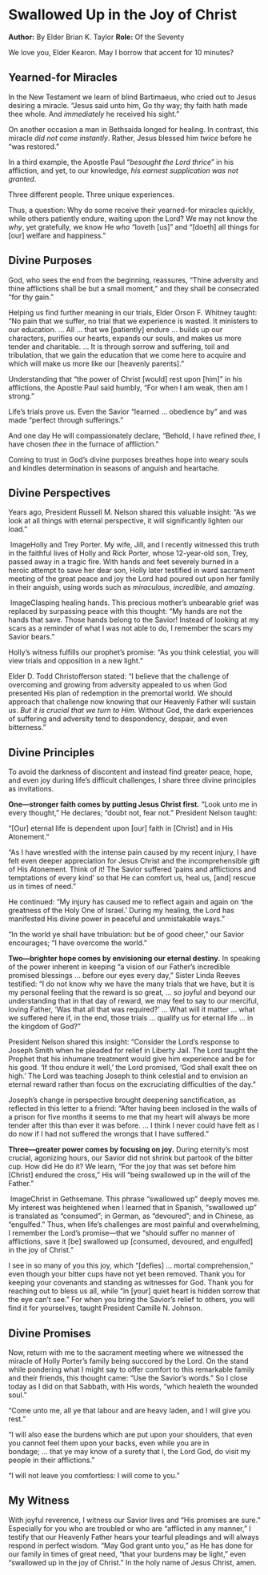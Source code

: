 # Swallowed Up in the Joy of Christ

**Author:** By Elder Brian K. Taylor
**Role:** Of the Seventy

<a name="p39"></a>We love you, Elder Kearon. May I borrow that accent for 10 minutes?

## Yearned-for Miracles

<a name="p2"></a>In the New Testament we learn of blind Bartimaeus, who cried out to Jesus desiring a miracle. “Jesus said unto him, Go thy way; thy faith hath made thee whole. And *immediately* he received his sight.”

<a name="p3"></a>On another occasion a man in Bethsaida longed for healing. In contrast, this miracle *did not come instantly*. Rather, Jesus blessed him *twice* before he “was restored.”

<a name="p4"></a>In a third example, the Apostle Paul “*besought the Lord thrice*” in his affliction, and yet, to our knowledge, *his earnest supplication was not granted*.

<a name="p30"></a>Three different people. Three unique experiences.

<a name="p5"></a>Thus, a question: Why do some receive their yearned-for miracles quickly, while others patiently endure, waiting upon the Lord? We may not know the *why*, yet gratefully, we know He *who* “loveth [us]” and “[doeth] all things for [our] welfare and happiness.”

## Divine Purposes

<a name="p8"></a>God, who sees the end from the beginning, reassures, “Thine adversity and thine afflictions shall be but a small moment,” and they shall be consecrated “for thy gain.”

<a name="p9"></a>Helping us find further meaning in our trials, Elder Orson F. Whitney taught: “No pain that we suffer, no trial that we experience is wasted. It ministers to our education. … All … that we [patiently] endure … builds up our characters, purifies our hearts, expands our souls, and makes us more tender and charitable. … It is through sorrow and suffering, toil and tribulation, that we gain the education that we come here to acquire and which will make us more like our [heavenly parents].”

<a name="p31"></a>Understanding that “the power of Christ [would] rest upon [him]” in his afflictions, the Apostle Paul said humbly, “For when I am weak, then am I strong.”

<a name="p32"></a>Life’s trials prove us. Even the Savior “learned … obedience by” and was made “perfect through sufferings.”

<a name="p33"></a>And one day He will compassionately declare, “Behold, I have refined *thee*, I have chosen *thee* in the furnace of affliction.”

<a name="p12"></a>Coming to trust in God’s divine purposes breathes hope into weary souls and kindles determination in seasons of anguish and heartache.

## Divine Perspectives

<a name="p13"></a>Years ago, President Russell M. Nelson shared this valuable insight: “As we look at all things with eternal perspective, it will significantly lighten our load.”

![]()  ImageHolly and Trey Porter.
<a name="p14"></a>My wife, Jill, and I recently witnessed this truth in the faithful lives of Holly and Rick Porter, whose 12-year-old son, Trey, passed away in a tragic fire. With hands and feet severely burned in a heroic attempt to save her dear son, Holly later testified in ward sacrament meeting of the great peace and joy the Lord had poured out upon her family in their anguish, using words such as *miraculous*, *incredible*, and *amazing*.

![]()  ImageClasping healing hands.
<a name="p15"></a>This precious mother’s unbearable grief was replaced by surpassing peace with this thought: “My hands are not the hands that save. Those hands belong to the Savior! Instead of looking at my scars as a reminder of what I was not able to do, I remember the scars my Savior bears.”

<a name="p16"></a>Holly’s witness fulfills our prophet’s promise: “As you think celestial, you will view trials and opposition in a new light.”

<a name="p17"></a>Elder D. Todd Christofferson stated: “I believe that the challenge of overcoming and growing from adversity appealed to us when God presented His plan of redemption in the premortal world. We should approach that challenge now knowing that our Heavenly Father will sustain us. *But it is crucial that we turn to Him.* Without God, the dark experiences of suffering and adversity tend to despondency, despair, and even bitterness.”

## Divine Principles

<a name="p18"></a>To avoid the darkness of discontent and instead find greater peace, hope, and even joy during life’s difficult challenges, I share three divine principles as invitations.

<a name="p19"></a>**One—stronger faith comes by putting Jesus Christ first.** “Look unto me in every thought,” He declares; “doubt not, fear not.” President Nelson taught:

<a name="p41"></a>“[Our] eternal life is dependent upon [our] faith in [Christ] and in His Atonement.”

<a name="p42"></a>“As I have wrestled with the intense pain caused by my recent injury, I have felt even deeper appreciation for Jesus Christ and the incomprehensible gift of His Atonement. Think of it! The Savior suffered ‘pains and afflictions and temptations of every kind’ so that He can comfort us, heal us, [and] rescue us in times of need.”

<a name="p40"></a>He continued: “My injury has caused me to reflect again and again on ‘the greatness of the Holy One of Israel.’ During my healing, the Lord has manifested His divine power in peaceful and unmistakable ways.”

<a name="p34"></a>“In the world ye shall have tribulation: but be of good cheer,” our Savior encourages; “I have overcome the world.”

<a name="p20"></a>**Two—brighter hope comes by envisioning our eternal destiny.** In speaking of the power inherent in keeping “a vision of our Father’s incredible promised blessings … before our eyes every day,” Sister Linda Reeves testified: “I do not know why we have the many trials that we have, but it is my personal feeling that the reward is so great, … so joyful and beyond our understanding that in that day of reward, we may feel to say to our merciful, loving Father, ‘Was that all that was required?’ … What will it matter … what we suffered here if, in the end, those trials … qualify us for eternal life … in the kingdom of God?”

<a name="p36"></a>President Nelson shared this insight: “Consider the Lord’s response to Joseph Smith when he pleaded for relief in Liberty Jail. The Lord taught the Prophet that his inhumane treatment would give him experience and be for his good. ‘If thou endure it well,’ the Lord promised, ‘God shall exalt thee on high.’ The Lord was teaching Joseph to think celestial and to envision an eternal reward rather than focus on the excruciating difficulties of the day.”

<a name="p21"></a>Joseph’s change in perspective brought deepening sanctification, as reflected in this letter to a friend: “After having been inclosed in the walls of a prison for five months it seems to me that my heart will always be more tender after this than ever it was before. … I think I never could have felt as I do now if I had not suffered the wrongs that I have suffered.”

<a name="p22"></a>**Three—greater power comes by focusing on joy.** During eternity’s most crucial, agonizing hours, our Savior did not shrink but partook of the bitter cup. How did He do it? We learn, “For the joy that was set before him [Christ] endured the cross,” His will “being swallowed up in the will of the Father.”

![]()  ImageChrist in Gethsemane.
<a name="p37"></a>This phrase “swallowed up” deeply moves me. My interest was heightened when I learned that in Spanish, “swallowed up” is translated as “consumed”; in German, as “devoured”; and in Chinese, as “engulfed.” Thus, when life’s challenges are most painful and overwhelming, I remember the Lord’s promise—that we “should suffer no manner of afflictions, save it [be] swallowed up [consumed, devoured, and engulfed] in the joy of Christ.”

<a name="p38"></a>I see in so many of you this joy, which “[defies] … mortal comprehension,” even though your bitter cups have not yet been removed. Thank you for keeping your covenants and standing as witnesses for God. Thank you for reaching out to bless us all, while “in [your] quiet heart is hidden sorrow that the eye can’t see.” For when you bring the Savior’s relief to others, you will find it for yourselves, taught President Camille N. Johnson.

## Divine Promises

<a name="p25"></a>Now, return with me to the sacrament meeting where we witnessed the miracle of Holly Porter’s family being succored by the Lord. On the stand while pondering what I might say to offer comfort to this remarkable family and their friends, this thought came: “Use the Savior’s words.” So I close today as I did on that Sabbath, with His words, “which healeth the wounded soul.”

<a name="p26"></a>“Come unto me, all ye that labour and are heavy laden, and I will give you rest.”

<a name="p27"></a>“I will also ease the burdens which are put upon your shoulders, that even you cannot feel them upon your backs, even while you are in bondage; … that ye may know of a surety that I, the Lord God, do visit my people in their afflictions.”

<a name="p28"></a>“I will not leave you comfortless: I will come to you.”

## My Witness

<a name="p29"></a>With joyful reverence, I witness our Savior lives and “His promises are sure.” Especially for you who are troubled or who are “afflicted in any manner,” I testify that our Heavenly Father hears your tearful pleadings and will always respond in perfect wisdom. “May God grant unto you,” as He has done for our family in times of great need, “that your burdens may be light,” even “swallowed up in the joy of Christ.” In the holy name of Jesus Christ, amen.